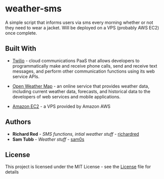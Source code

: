 # weather-sms

A simple script that informs users via sms every morning whether or not they need to wear a jacket. Will be deployed on a VPS (probably AWS EC2) once complete.

## Built With
* [Twilio](https://www.twilio.com/) - cloud communications PaaS that allows developers to programmatically make and receive phone calls, send and receive text messages, and perform other communication functions using its web service APIs.

* [Open Weather Map](https://openweathermap.org/) - an online service that provides weather data, including current weather data, forecasts, and historical data to the developers of web services and mobile applications.

* [Amazon EC2](https://aws.amazon.com/ec2/) - a VPS provided by Amazon AWS

## Authors
* **Richard Red** - *SMS functions, intial weather stuff* - [richardred](https://github.com/richardred)
* **Sam Tubb** - *Weather stuff* - [sam0s](https://github.com/sam0s)

## License
This project is licensed under the MIT License - see the [License](LICENSE) file for details
